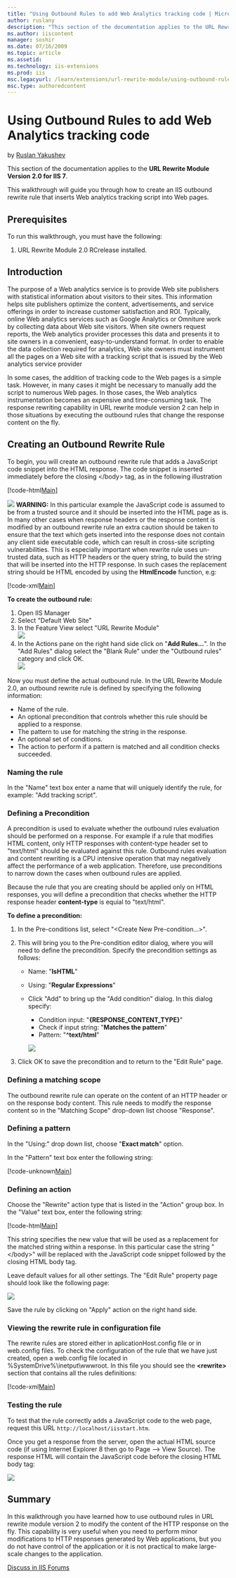 ```yaml
---
title: "Using Outbound Rules to add Web Analytics tracking code | Microsoft Docs"
author: ruslany
description: "This section of the documentation applies to the URL Rewrite Module Version 2.0 for IIS 7 . This walkthrough will guide you through how to create an IIS outb..."
ms.author: iiscontent
manager: soshir
ms.date: 07/16/2009
ms.topic: article
ms.assetid: 
ms.technology: iis-extensions
ms.prod: iis
msc.legacyurl: /learn/extensions/url-rewrite-module/using-outbound-rules-to-add-web-analytics-tracking-code
msc.type: authoredcontent
---
```

Using Outbound Rules to add Web Analytics tracking code
====================
by [Ruslan Yakushev](https://github.com/ruslany)

This section of the documentation applies to the **URL Rewrite Module Version 2.0 for IIS 7**.

This walkthrough will guide you through how to create an IIS outbound rewrite rule that inserts Web analytics tracking script into Web pages.

## Prerequisites

To run this walkthrough, you must have the following:

1. URL Rewrite Module 2.0 RCrelease installed.

## Introduction

The purpose of a Web analytics service is to provide Web site publishers with statistical information about visitors to their sites. This information helps site publishers optimize the content, advertisements, and service offerings in order to increase customer satisfaction and ROI. Typically, online Web analytics services such as Google Analytics or Omniture work by collecting data about Web site visitors. When site owners request reports, the Web analytics provider processes this data and presents it to site owners in a convenient, easy-to-understand format. In order to enable the data collection required for analytics, Web site owners must instrument all the pages on a Web site with a tracking script that is issued by the Web analytics service provider

In some cases, the addition of tracking code to the Web pages is a simple task. However, in many cases it might be necessary to manually add the script to numerous Web pages. In those cases, the Web analytics instrumentation becomes an expensive and time-consuming task. The response rewriting capability in URL rewrite module version 2 can help in those situations by executing the outbound rules that change the response content on the fly.

## Creating an Outbound Rewrite Rule

To begin, you will create an outbound rewrite rule that adds a JavaScript code snippet into the HTML response. The code snippet is inserted immediately before the closing &lt;/body&gt; tag, as in the following illustration


[!code-html[Main](using-outbound-rules-to-add-web-analytics-tracking-code/samples/sample1.html)]


![](using-outbound-rules-to-add-web-analytics-tracking-code/_static/image1.gif) **WARNING:** In this particular example the JavaScript code is assumed to be from a trusted source and it should be inserted into the HTML page as is. In many other cases when response headers or the response content is modified by an outbound rewrite rule an extra caution should be taken to ensure that the text which gets inserted into the response does not contain any client side executable code, which can result in cross-site scripting vulnerabilities. This is especially important when rewrite rule uses un-trusted data, such as HTTP headers or the query string, to build the string that will be inserted into the HTTP response. In such cases the replacement string should be HTML encoded by using the **HtmlEncode** function, e.g:

[!code-xml[Main](using-outbound-rules-to-add-web-analytics-tracking-code/samples/sample2.xml)]


**To create the outbound rule:** 

1. Open IIS Manager
2. Select "Default Web Site"
3. In the Feature View select "URL Rewrite Module"  
    [![](using-outbound-rules-to-add-web-analytics-tracking-code/_static/image3.png)](using-outbound-rules-to-add-web-analytics-tracking-code/_static/image1.png)
4. In the Actions pane on the right hand side click on "**Add Rules...**". In the "Add Rules" dialog select the "Blank Rule" under the "Outbound rules" category and click OK.  
    [![](using-outbound-rules-to-add-web-analytics-tracking-code/_static/image7.png)](using-outbound-rules-to-add-web-analytics-tracking-code/_static/image5.png)

Now you must define the actual outbound rule. In the URL Rewrite Module 2.0, an outbound rewrite rule is defined by specifying the following information:

- Name of the rule.
- An optional precondition that controls whether this rule should be applied to a response.
- The pattern to use for matching the string in the response.
- An optional set of conditions.
- The action to perform if a pattern is matched and all condition checks succeeded.

### Naming the rule

In the "Name" text box enter a name that will uniquely identify the rule, for example: "Add tracking script".

### Defining a Precondition

A precondition is used to evaluate whether the outbound rules evaluation should be performed on a response. For example if a rule that modifies HTML content, only HTTP responses with content-type header set to "text/html" should be evaluated against this rule. Outbound rules evaluation and content rewriting is a CPU intensive operation that may negatively affect the performance of a web application. Therefore, use preconditions to narrow down the cases when outbound rules are applied.

Because the rule that you are creating should be applied only on HTML responses, you will define a precondition that checks whether the HTTP response header **content-type** is equial to "text/html".

**To define a precondition:** 

1. In the Pre-conditions list, select "&lt;Create New Pre-condition...&gt;".
2. This will bring you to the Pre-condition editor dialog, where you will need to define the precondition. Specify the precondition settings as follows: 

    - Name: "**IsHTML**"
    - Using: "**Regular Expressions**"
    - Click "Add" to bring up the "Add condition" dialog. In this dialog specify: 

        - Condition input: "**{RESPONSE\_CONTENT\_TYPE}**"
        - Check if input string: "**Matches the pattern**"
        - Pattern: "**^text/html**"
  
        [![](using-outbound-rules-to-add-web-analytics-tracking-code/_static/image10.png)](using-outbound-rules-to-add-web-analytics-tracking-code/_static/image9.png)
3. Click OK to save the precondition and to return to the "Edit Rule" page.

### Defining a matching scope

The outbound rewrite rule can operate on the content of an HTTP header or on the response body content. This rule needs to modify the response content so in the "Matching Scope" drop-down list choose "Response".

### Defining a pattern

In the "Using:" drop down list, choose "**Exact match**" option.

In the "Pattern" text box enter the following string:


[!code-unknown[Main](using-outbound-rules-to-add-web-analytics-tracking-code/samples/sample-127340-3.unknown)]


### Defining an action

Choose the "Rewrite" action type that is listed in the "Action" group box. In the "Value" text box, enter the following string:

[!code-html[Main](using-outbound-rules-to-add-web-analytics-tracking-code/samples/sample4.html)]

This string specifies the new value that will be used as a replacement for the matched string within a response. In this particular case the string "&lt;/body&gt;" will be replaced with the JavaScript code snippet followed by the closing HTML body tag.

Leave default values for all other settings. The "Edit Rule" property page should look like the following page:

[![](using-outbound-rules-to-add-web-analytics-tracking-code/_static/image12.png)](using-outbound-rules-to-add-web-analytics-tracking-code/_static/image11.png)

Save the rule by clicking on "Apply" action on the right hand side.

### Viewing the rewrite rule in configuration file

The rewrite rules are stored either in aplicationHost.config file or in web.config files. To check the configuration of the rule that we have just created, open a web.config file located in %SystemDrive%\inetput\wwwroot\. In this file you should see the **&lt;rewrite&gt;** section that contains all the rules definitions:


[!code-xml[Main](using-outbound-rules-to-add-web-analytics-tracking-code/samples/sample5.xml)]


### Testing the rule

To test that the rule correctly adds a JavaScript code to the web page, request this URL `http://localhost/iisstart.htm`.

Once you get a response from the server, open the actual HTML source code (if using Internet Explorer 8 then go to Page --&gt; View Source). The response HTML will contain the JavaScript code before the closing HTML body tag:

[![](using-outbound-rules-to-add-web-analytics-tracking-code/_static/image15.png)](using-outbound-rules-to-add-web-analytics-tracking-code/_static/image13.png)

## Summary

In this walkthrough you have learned how to use outbound rules in URL rewrite module version 2 to modify the content of the HTTP response on the fly. This capability is very useful when you need to perform minor modifications to HTTP responses generated by Web applications, but you do not have control of the application or it is not practical to make large-scale changes to the application.
  
  
[Discuss in IIS Forums](https://forums.iis.net/1152.aspx)